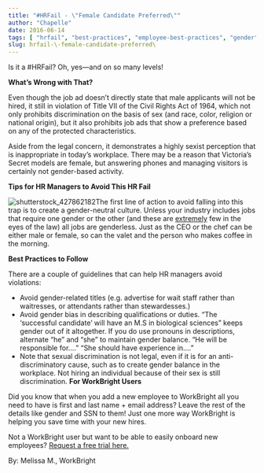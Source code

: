 ```yaml
---
title: "#HRFail - \"Female Candidate Preferred\""
author: "Chapelle"
date: 2016-06-14
tags: [ "hrfail", "best-practices", "employee-best-practices", "gender", "hiring", "hr-best-practices", "interviewing", "legal" ]
slug: hrfail-\-female-candidate-preferred\
---
```

Is it a #HRFail? Oh, yes—and on so many levels!  
  
**What’s Wrong with That?**  
  
Even though the job ad doesn’t directly state that male applicants will not be hired, it still in violation of Title VII of the Civil Rights Act of 1964, which not only prohibits discrimination on the basis of sex (and race, color, religion or national origin), but it also prohibits job ads that show a preference based on any of the protected characteristics.  
  
Aside from the legal concern, it demonstrates a highly sexist perception that is inappropriate in today’s workplace. There may be a reason that Victoria’s Secret models are female, but answering phones and managing visitors is certainly not gender-based activity.  
  
**Tips for HR Managers to Avoid This HR Fail**  
  
 ![shutterstock_427862182](https://workbright.com/wp-content/uploads/2016/06/shutterstock_427862182-300x225.jpg)The first line of action to avoid falling into this trap is to create a gender-neutral culture. Unless your industry includes jobs that require one gender or the other (and these are <u>extremely</u> few in the eyes of the law) all jobs are genderless. Just as the CEO or the chef can be either male or female, so can the valet and the person who makes coffee in the morning.  
  
**Best Practices to Follow**  
  
There are a couple of guidelines that can help HR managers avoid violations:
- Avoid gender-related titles (e.g. advertise for wait staff rather than waitresses, or attendants rather than stewardesses.)
- Avoid gender bias in describing qualifications or duties. “The ‘successful candidate’ will have an M.S in biological sciences” keeps gender out of it altogether. If you do use pronouns in descriptions, alternate “he” and “she” to maintain gender balance. “He will be responsible for….” “She should have experience in….”
- Note that sexual discrimination is not legal, even if it is for an anti-discriminatory cause, such as to create gender balance in the workplace. Not hiring an individual because of their sex is still discrimination.
**For WorkBright Users**  
  
Did you know that when you add a new employee to WorkBright all you need to have is first and last name + email address? Leave the rest of the details like gender and SSN to them! Just one more way WorkBright is helping you save time with your new hires.  
  
Not a WorkBright user but want to be able to easily onboard new employees? [Request a free trial here.](https://workbright.com/benefits-features/)  
  
By: Melissa M., WorkBright
